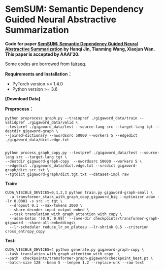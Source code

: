 # SemSUM: Semantic Dependency Guided Neural Abstractive Summarization
**Code for paper [SemSUM: Semantic Dependency Guided Neural Abstractive Summarization](https://aaai.org/ojs/index.php/AAAI/article/view/6312) by Hanqi Jin, Tianming Wang, Xiaojun Wan. This paper is accepted by AAAI'20.**

Some codes are borrowed from [fairseq](https://github.com/pytorch/fairseq).

**Requirements and Installation：**
* PyTorch version >= 1.4.0
* Python version >= 3.6

**[Download Data]**

**Preprocess：**
```
python preprocess_graph.py --trainpref ./gigaword_data/train --validpref ./gigaword_data/valid \
--testpref ./gigaword_data/test --source-lang src --target-lang tgt --destdir gigaword-graph \
--joined-dictionary --nwordssrc 50000 --workers 5 --edgedict ./gigaword_data/dict.edge.txt
```
```

python process_graph_copy.py --testpref ./gigaword_data/test --source-lang src --target-lang tgt \
--destdir gigaword-graph-copy  --nwordssrc 50000 --workers 5 \
--edgedict ./gigaword_data/dict.edge.txt --srcdict gigaword-graph/dict.src.txt \
--tgtdict gigaword-graph/dict.tgt.txt --dataset-impl raw
```

**Train:**
```
CUDA_VISIBLE_DEVICES=0,1,2,3 python train.py gigaword-graph-small \
  -a transformer_stack_with_graph_copy_gigaword_big --optimizer adam --lr 0.0001 -s src -t tgt \
  --dropout 0.1 --max-tokens 2000 \
  --share-decoder-input-output-embed \
  --task translation_with_graph_attention_with_copy \
  --adam-betas '(0.9, 0.98)' --save-dir checkpoints/transformer-graph-gigaword --share-all-embeddings\
  --lr-scheduler reduce_lr_on_plateau --lr-shrink 0.5 --criterion cross_entropy_copy
```

**Test:**
```
CUDA_VISIBLE_DEVICES=4 python generate.py gigaword-graph-copy \
--task translation_with_graph_attention_with_copy  \
--path  checkpoints/transformer-graph-gigaword/checkpoint_best.pt \
--batch-size 128 --beam 5 --lenpen 1.2 --replace-unk --raw-text  
```

